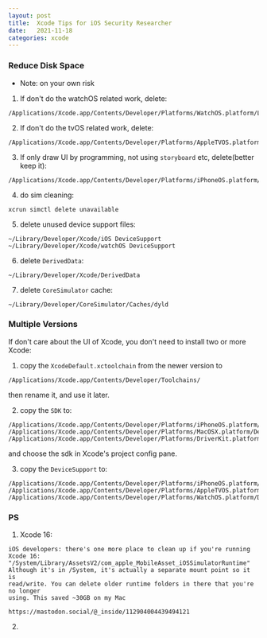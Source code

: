 ```yaml
---
layout: post
title:  Xcode Tips for iOS Security Researcher
date:   2021-11-18
categories: xcode
---
```


### Reduce Disk Space
* Note: on your own risk

1. If don't do the watchOS related work, delete:
```
/Applications/Xcode.app/Contents/Developer/Platforms/WatchOS.platform/Library/Developer/CoreSimulator/Profiles/Runtimes/watchOS.simruntime
```

2. If don't do the tvOS related work, delete:
```
/Applications/Xcode.app/Contents/Developer/Platforms/AppleTVOS.platform/Library/Developer/CoreSimulator/Profiles/Runtimes/tvOS.simruntime
```

3. If only draw UI by programming, not using `storyboard` etc, delete(better keep it):
```
/Applications/Xcode.app/Contents/Developer/Platforms/iPhoneOS.platform/Library/Developer/CoreSimulator/Profiles/Runtimes/iOS.simruntime
```

4. do sim cleaning:
```
xcrun simctl delete unavailable
```

5. delete unused device support files:
```
~/Library/Developer/Xcode/iOS DeviceSupport
~/Library/Developer/Xcode/watchOS DeviceSupport
```

6. delete `DerivedData`:
```
~/Library/Developer/Xcode/DerivedData
```

7. delete `CoreSimulator` cache:
```
~/Library/Developer/CoreSimulator/Caches/dyld
```

### Multiple Versions
If don't care about the UI of Xcode, you don't need to install two or more Xcode:
1. copy the `XcodeDefault.xctoolchain` from the newer version to
```
/Applications/Xcode.app/Contents/Developer/Toolchains/
```
then rename it, and use it later.

2. copy the `SDK` to:
```
/Applications/Xcode.app/Contents/Developer/Platforms/iPhoneOS.platform/Developer/SDKs
/Applications/Xcode.app/Contents/Developer/Platforms/MacOSX.platform/Developer/SDKs
/Applications/Xcode.app/Contents/Developer/Platforms/DriverKit.platform/Developer/SDKs
```
and choose the sdk in Xcode's project config pane.

3. copy the `DeviceSupport` to:
```
/Applications/Xcode.app/Contents/Developer/Platforms/iPhoneOS.platform/DeviceSupport
/Applications/Xcode.app/Contents/Developer/Platforms/AppleTVOS.platform/DeviceSupport
/Applications/Xcode.app/Contents/Developer/Platforms/WatchOS.platform/DeviceSupport
```

### PS
1. Xcode 16: <br/>
```
iOS developers: there's one more place to clean up if you're running Xcode 16:
"/System/Library/AssetsV2/com_apple_MobileAsset_iOSSimulatorRuntime"
Although it's in /System, it's actually a separate mount point so it is
read/write. You can delete older runtime folders in there that you're no longer
using. This saved ~30GB on my Mac

https://mastodon.social/@_inside/112904004439494121
```

2. 